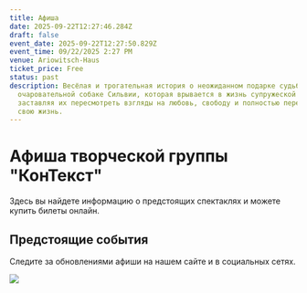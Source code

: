 ```yaml
---
title: Афиша
date: 2025-09-22T12:27:46.284Z
draft: false
event_date: 2025-09-22T12:27:50.829Z
event_time: 09/22/2025 2:27 PM
venue: Ariowitsch-Haus
ticket_price: Free
status: past
description: Весёлая и трогательная история о неожиданном подарке судьбы —
  очаровательной собаке Сильвии, которая врывается в жизнь супружеской пары,
  заставляя их пересмотреть взгляды на любовь, свободу и полностью переосмыслить
  свою жизнь.
---
```

# Афиша творческой группы "КонТекст"

Здесь вы найдете информацию о предстоящих спектаклях и можете купить билеты онлайн.

## Предстоящие события

Следите за обновлениями афиши на нашем сайте и в социальных сетях.

![](/images/photo_2025-09-15_15-52-01.jpg)